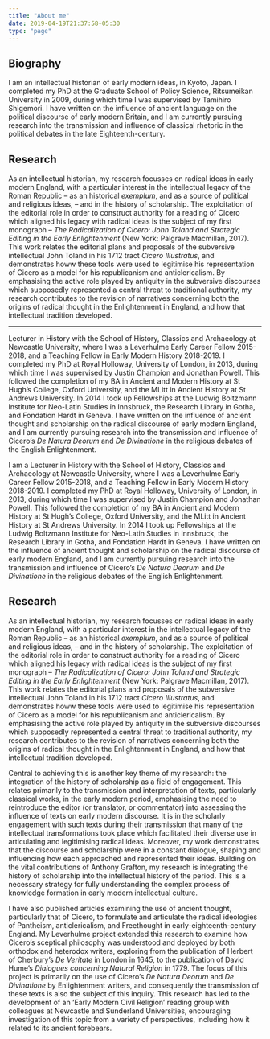 ```yaml
---
title: "About me"
date: 2019-04-19T21:37:58+05:30
type: "page"
---
```


## Biography

I am an intellectual historian of early modern ideas, in Kyoto, Japan. I completed my PhD at the Graduate School of Policy Science, Ritsumeikan University in 2009, during which time I was supervised by Tamihiro Shigemori. I have written on the influence of ancient language on the political discourse of early modern Britain, and I am currently pursuing research into the transmission and influence of classical rhetoric in the political debates in the late Eighteenth-century.

## Research
As an intellectual historian, my research focusses on radical ideas in early modern England, with a particular interest in the intellectual legacy of the Roman Republic – as an historical *exemplum*, and as a source of political and religious ideas, – and in the history of scholarship. The exploitation of the editorial role in order to construct authority for a reading of Cicero which aligned his legacy with radical ideas is the subject of my first monograph – *The Radicalization of Cicero: John Toland and Strategic Editing in the Early Enlightenment* (New York: Palgrave Macmillan, 2017). This work relates the editorial plans and proposals of the subversive intellectual John Toland in his 1712 tract *Cicero Illustratus*, and demonstrates howw these tools were used to legitimise his representation of Cicero as a model for his republicanism and anticlericalism. By emphasising the active role played by antiquity in the subversive discourses which supposedly represented a central threat to traditional authority, my research contributes to the revision of narratives concerning both the origins of radical thought in the Enlightenment in England, and how that intellectual tradition developed.

----


Lecturer in History with the School of History, Classics and Archaeology at Newcastle University, where I was a Leverhulme Early Career Fellow 2015-2018, and a Teaching Fellow in Early Modern History 2018-2019. I completed my PhD at Royal Holloway, University of London, in 2013, during which time I was supervised by Justin Champion and Jonathan Powell. This followed the completion of my BA in Ancient and Modern History at St Hugh’s College, Oxford University, and the MLitt in Ancient History at St Andrews University. In 2014 I took up Fellowships at the Ludwig Boltzmann Institute for Neo-Latin Studies in Innsbruck, the Research Library in Gotha, and Fondation Hardt in Geneva. I have written on the influence of ancient thought and scholarship on the radical discourse of early modern England, and I am currently pursuing research into the transmission and influence of Cicero’s *De Natura Deorum* and *De Divinatione* in the religious debates of the English Enlightenment.

I am a Lecturer in History with the School of History, Classics and Archaeology at Newcastle University, where I was a Leverhulme Early Career Fellow 2015-2018, and a Teaching Fellow in Early Modern History 2018-2019. I completed my PhD at Royal Holloway, University of London, in 2013, during which time I was supervised by Justin Champion and Jonathan Powell. This followed the completion of my BA in Ancient and Modern History at St Hugh’s College, Oxford University, and the MLitt in Ancient History at St Andrews University. In 2014 I took up Fellowships at the Ludwig Boltzmann Institute for Neo-Latin Studies in Innsbruck, the Research Library in Gotha, and Fondation Hardt in Geneva. I have written on the influence of ancient thought and scholarship on the radical discourse of early modern England, and I am currently pursuing research into the transmission and influence of Cicero’s *De Natura Deorum* and *De Divinatione* in the religious debates of the English Enlightenment.

## Research

As an intellectual historian, my research focusses on radical ideas in early modern England, with a particular interest in the intellectual legacy of the Roman Republic – as an historical *exemplum*, and as a source of political and religious ideas, – and in the history of scholarship. The exploitation of the editorial role in order to construct authority for a reading of Cicero which aligned his legacy with radical ideas is the subject of my first monograph – *The Radicalization of Cicero: John Toland and Strategic Editing in the Early Enlightenment* (New York: Palgrave Macmillan, 2017). This work relates the editorial plans and proposals of the subversive intellectual John Toland in his 1712 tract *Cicero Illustratus*, and demonstrates howw these tools were used to legitimise his representation of Cicero as a model for his republicanism and anticlericalism. By emphasising the active role played by antiquity in the subversive discourses which supposedly represented a central threat to traditional authority, my research contributes to the revision of narratives concerning both the origins of radical thought in the Enlightenment in England, and how that intellectual tradition developed.

Central to achieving this is another key theme of my research: the integration of the history of scholarship as a field of engagement. This relates primarily to the transmission and interpretation of texts, particularly classical works, in the early modern period, emphasising the need to reintroduce the editor (or translator, or commentator) into assessing the influence of texts on early modern discourse. It is in the scholarly engagement with such texts during their transmission that many of the intellectual transformations took place which facilitated their diverse use in articulating and legitimising radical ideas. Moreover, my work demonstrates that the discourse and scholarship were in a constant dialogue, shaping and influencing how each approached and represented their ideas. Building on the vital contributions of Anthony Grafton, my research is integrating the history of scholarship into the intellectual history of the period. This is a necessary strategy for fully understanding the complex process of knowledge formation in early modern intellectual culture.

I have also published articles examining the use of ancient thought, particularly that of Cicero, to formulate and articulate the radical ideologies of Pantheism, anticlericalism, and Freethought in early-eighteenth-century England. My Leverhulme project extended this research to examine how Cicero’s sceptical philosophy was understood and deployed by both orthodox and heterodox writers, exploring from the publication of Herbert of Cherbury’s *De Veritate* in London in 1645, to the publication of David Hume’s *Dialogues concerning Natural Religion* in 1779. The focus of this project is primarily on the use of Cicero’s *De Natura Deorum* and *De Divinatione* by Enlightenment writers, and consequently the transmission of these texts is also the subject of this inquiry. This research has led to the development of an ‘Early Modern Civil Religion’ reading group with colleagues at Newcastle and Sunderland Universities, encouraging investigation of this topic from a variety of perspectives, including how it related to its ancient forebears.